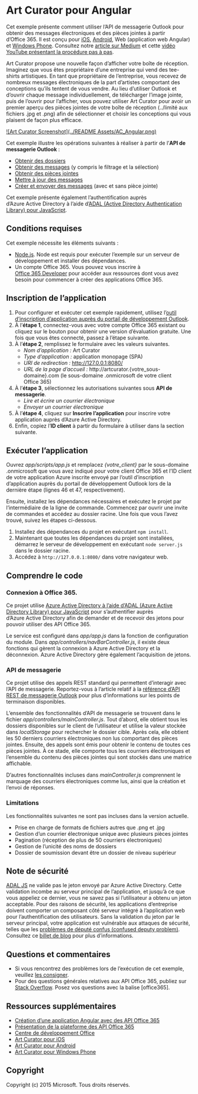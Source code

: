 # Art Curator pour Angular 

Cet exemple présente comment utiliser l’API de messagerie Outlook pour obtenir des messages électroniques et des pièces jointes à partir d’Office 365. Il est conçu pour [iOS](https://github.com/OfficeDev/O365-iOS-ArtCurator), [Android](https://github.com/OfficeDev/O365-Android-ArtCurator), Web (application web Angular) et [Windows Phone](https://github.com/OfficeDev/O365-WinPhone-ArtCurator). Consultez notre [article sur Medium](https://medium.com/office-app-development) et cette [vidéo YouTube présentant la procédure pas à pas](https://www.youtube.com/watch?v=M88A6VB9IIw&amp;feature=youtu.be).

Art Curator propose une nouvelle façon d’afficher votre boîte de réception. Imaginez que vous êtes propriétaire d’une entreprise qui vend des tee-shirts artistiques. En tant que propriétaire de l’entreprise, vous recevez de nombreux messages électroniques de la part d’artistes comportant des conceptions qu’ils tentent de vous vendre. Au lieu d’utiliser Outlook et d’ouvrir chaque message individuellement, de télécharger l’image jointe, puis de l’ouvrir pour l’afficher, vous pouvez utiliser Art Curator pour avoir un premier aperçu des pièces jointes de votre boîte de réception (../limité aux fichiers .jpg et .png) afin de sélectionner et choisir les conceptions qui vous plaisent de façon plus efficace.

[![Art Curator Screenshot](../README Assets/AC_Angular.png)](https://youtu.be/4LOvkweDfhY "Click to see the sample in action.")

Cet exemple illustre les opérations suivantes à réaliser à partir de l’**API de messagerie Outlook** :
* [Obtenir des dossiers](https://msdn.microsoft.com/office/office365/APi/mail-rest-operations#GetFolders)
* [Obtenir des messages](https://msdn.microsoft.com/office/office365/APi/mail-rest-operations#Getmessages) (y compris le filtrage et la sélection) 
* [Obtenir des pièces jointes](https://msdn.microsoft.com/office/office365/APi/mail-rest-operations#GetAttachments)
* [Mettre à jour des messages](https://msdn.microsoft.com/office/office365/APi/mail-rest-operations#Updatemessages)
* [Créer et envoyer des messages](https://msdn.microsoft.com/office/office365/APi/mail-rest-operations#Sendmessages) (avec et sans pièce jointe) 

Cet exemple présente également l’authentification auprès d’Azure Active Directory à l’aide d’[ADAL (Active Directory Authentication Library) pour JavaScript](https://github.com/AzureAD/azure-activedirectory-library-for-js).

<a name="prerequisites"></a>
## Conditions requises

Cet exemple nécessite les éléments suivants :
* [Node.js](https://nodejs.org/). Node est requis pour exécuter l’exemple sur un serveur de développement et installer des dépendances. 
* Un compte Office 365. Vous pouvez vous inscrire à [Office 365 Developer](http://aka.ms/ro9c62) pour accéder aux ressources dont vous avez besoin pour commencer à créer des applications Office 365.

<a name="configure"></a>
## Inscription de l’application

1. Pour configurer et exécuter cet exemple rapidement, utilisez l’[outil d’inscription d’application auprès du portail de développement Outlook](https://dev.outlook.com/appregistration).
2. À l’**étape 1**, connectez-vous avec votre compte Office 365 existant ou cliquez sur le bouton pour obtenir une version d’évaluation gratuite. Une fois que vous êtes connecté, passez à l’étape suivante.
3. À l’**étape 2**, remplissez le formulaire avec les valeurs suivantes.
	* *Nom d’application :* Art Curator
	* *Type d’application :* application monopage (SPA)
	* *URI de redirection :* http://127.0.0.1:8080/
	* *URL de la page d’accueil :* http://artcurator.{votre_sous-domaine}.com (le sous-domaine .onmicrosoft de votre client Office 365)
4. À l’**étape 3**, sélectionnez les autorisations suivantes sous **API de messagerie**.
	* *Lire et écrire un courrier électronique*
	* *Envoyer un courrier électronique*
5. À l’**étape 4**, cliquez sur **Inscrire l’application** pour inscrire votre application auprès d’Azure Active Directory.
6. Enfin, copiez l’**ID client** à partir du formulaire à utiliser dans la section suivante.

<a name="run"></a>
## Exécuter l’application

Ouvrez *app/scripts/app.js* et remplacez *{votre_client}* par le sous-domaine .onmicrosoft que vous avez indiqué pour votre client Office 365 et l’ID client de votre application Azure inscrite envoyé par l’outil d’inscription d’application auprès du portail de développement Outlook lors de la dernière étape (lignes 46 et 47, respectivement). 

Ensuite, installez les dépendances nécessaires et exécutez le projet par l’intermédiaire de la ligne de commande. Commencez par ouvrir une invite de commandes et accédez au dossier racine. Une fois que vous l’avez trouvé, suivez les étapes ci-dessous.

1. Installez des dépendances du projet en exécutant ```npm install```.
2. Maintenant que toutes les dépendances du projet sont installées, démarrez le serveur de développement en exécutant ```node server.js``` dans le dossier racine.
3. Accédez à ```http://127.0.0.1:8080/``` dans votre navigateur web.

<a name="understand"></a>
## Comprendre le code

### Connexion à Office 365.

Ce projet utilise [Azure Active Directory à l’aide d’ADAL (Azure Active Directory Library) pour JavaScript](https://github.com/AzureAD/azure-activedirectory-library-for-js) pour s’authentifier auprès d’Azure Active Directory afin de demander et de recevoir des jetons pour pouvoir utiliser des API Office 365.

Le service est configuré dans *app/app.js* dans la fonction de configuration du module. Dans *app/controllers/navBarController.js*, il existe deux fonctions qui gèrent la connexion à Azure Active Directory et la déconnexion. Azure Active Directory gère également l’acquisition de jetons. 

### API de messagerie

Ce projet utilise des appels REST standard qui permettent d’interagir avec l’API de messagerie. Reportez-vous à l’article relatif à la [référence d’API REST de messagerie Outlook](https://msdn.microsoft.com/en-us/office/office365/api/mail-rest-operations) pour plus d’informations sur les points de terminaison disponibles.

L’ensemble des fonctionnalités d’API de messagerie se trouvent dans le fichier *app/controllers/mainController.js*. Tout d’abord, elle obtient tous les dossiers disponibles sur le client de l’utilisateur et utilise la valeur stockée dans *localStorage* pour rechercher le dossier cible. Après cela, elle obtient les 50 derniers courriers électroniques non lus comportant des pièces jointes. Ensuite, des appels sont émis pour obtenir le contenu de toutes ces pièces jointes. À ce stade, elle comporte tous les courriers électroniques et l’ensemble du contenu des pièces jointes qui sont stockés dans une matrice affichable.

D’autres fonctionnalités incluses dans *mainController.js* comprennent le marquage des courriers électroniques comme lus, ainsi que la création et l’envoi de réponses. 

### Limitations

Les fonctionnalités suivantes ne sont pas incluses dans la version actuelle.

* Prise en charge de formats de fichiers autres que .png et .jpg
* Gestion d’un courrier électronique unique avec plusieurs pièces jointes
* Pagination (réception de plus de 50 courriers électroniques)
* Gestion de l’unicité des noms de dossiers
* Dossier de soumission devant être un dossier de niveau supérieur

## Note de sécurité
[ADAL JS](https://github.com/AzureAD/azure-activedirectory-library-for-js) ne valide pas le jeton envoyé par Azure Active Directory. Cette validation incombe au serveur principal de l’application, et jusqu’à ce que vous appeliez ce dernier, vous ne savez pas si l’utilisateur a obtenu un jeton acceptable. Pour des raisons de sécurité, les applications d’entreprise doivent comporter un composant côté serveur intégré à l’application web pour l’authentification des utilisateurs. Sans la validation du jeton par le serveur principal, votre application est vulnérable aux attaques de sécurité, telles que les [problèmes de député confus (confused deputy problem)](https://en.wikipedia.org/wiki/Confused_deputy_problem). Consultez ce [billet de blog](http://www.cloudidentity.com/blog/2015/02/19/introducing-adal-js-v1/) pour plus d’informations.

<a name="questions-and-comments"></a>
## Questions et commentaires

- Si vous rencontrez des problèmes lors de l’exécution de cet exemple, veuillez [les consigner](https://github.com/OfficeDev/O365-Angular-ArtCurator/issues).
- Pour des questions générales relatives aux API Office 365, publiez sur [Stack Overflow](http://stackoverflow.com/). Posez vos questions avec la balise [office365].
  
<a name="additional-resources"></a>
## Ressources supplémentaires

* [Création d’une application Angular avec des API Office 365](http://aka.ms/get-started-with-js)
* [Présentation de la plateforme des API Office 365](http://msdn.microsoft.com/office/office365/howto/platform-development-overview)
* [Centre de développement Office](http://dev.office.com/)
* [Art Curator pour iOS](https://github.com/OfficeDev/O365-iOS-ArtCurator)
* [Art Curator pour Android](https://github.com/OfficeDev/O365-Android-ArtCurator)
* [Art Curator pour Windows Phone](https://github.com/OfficeDev/O365-WinPhone-ArtCurator)

## Copyright
Copyright (c) 2015 Microsoft. Tous droits réservés.
